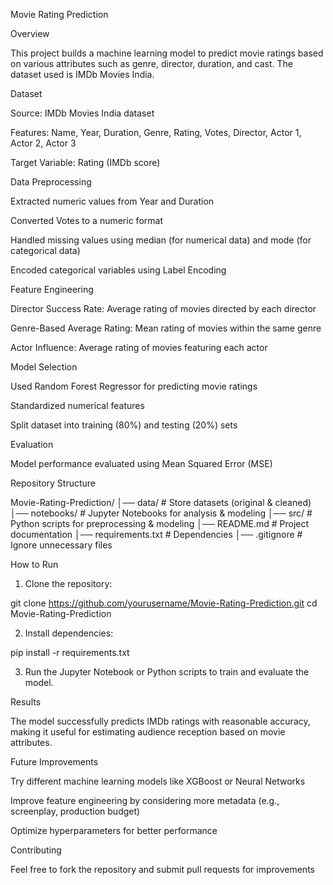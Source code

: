 Movie Rating Prediction

Overview

This project builds a machine learning model to predict movie ratings based on various attributes such as genre, director, duration, and cast. The dataset used is IMDb Movies India.

Dataset

Source: IMDb Movies India dataset

Features: Name, Year, Duration, Genre, Rating, Votes, Director, Actor 1, Actor 2, Actor 3

Target Variable: Rating (IMDb score)


Data Preprocessing

Extracted numeric values from Year and Duration

Converted Votes to a numeric format

Handled missing values using median (for numerical data) and mode (for categorical data)

Encoded categorical variables using Label Encoding


Feature Engineering

Director Success Rate: Average rating of movies directed by each director

Genre-Based Average Rating: Mean rating of movies within the same genre

Actor Influence: Average rating of movies featuring each actor


Model Selection

Used Random Forest Regressor for predicting movie ratings

Standardized numerical features

Split dataset into training (80%) and testing (20%) sets


Evaluation

Model performance evaluated using Mean Squared Error (MSE)


Repository Structure

Movie-Rating-Prediction/
│── data/                   # Store datasets (original & cleaned)
│── notebooks/              # Jupyter Notebooks for analysis & modeling
│── src/                    # Python scripts for preprocessing & modeling
│── README.md               # Project documentation
│── requirements.txt        # Dependencies
│── .gitignore              # Ignore unnecessary files

How to Run

1. Clone the repository:

git clone https://github.com/yourusername/Movie-Rating-Prediction.git
cd Movie-Rating-Prediction


2. Install dependencies:

pip install -r requirements.txt


3. Run the Jupyter Notebook or Python scripts to train and evaluate the model.



Results

The model successfully predicts IMDb ratings with reasonable accuracy, making it useful for estimating audience reception based on movie attributes.

Future Improvements

Try different machine learning models like XGBoost or Neural Networks

Improve feature engineering by considering more metadata (e.g., screenplay, production budget)

Optimize hyperparameters for better performance


Contributing

Feel free to fork the repository and submit pull requests for improvements
